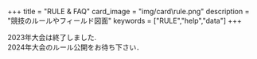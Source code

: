 +++
title = "RULE & FAQ"
card_image =  "img/card\rule.png"
description = "競技のルールやフィールド図面"
keywords = ["RULE","help","data"]
+++

2023年大会は終了しました.  
2024年大会のルール公開をお待ち下さい．

<!-- ### 2023年度　ルール

関東春ロボコンのHPにて春ロボコン2023のルールが発表されていますので,  
そちらを参照して下さい．  
[春ロボコン2023ルール](https://kantouharurobo.com/haru/rulebook) -->

<br>
